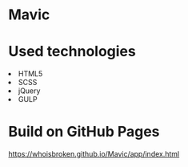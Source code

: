 # Mavic

# Used technologies
<li>HTML5</li>
<li>SCSS</li>
<li>jQuery</li>
<li>GULP</li>

# Build on GitHub Pages
<https://whoisbroken.github.io/Mavic/app/index.html>

